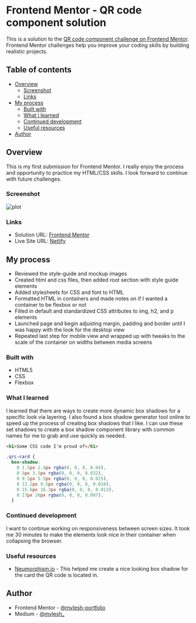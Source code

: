 # Frontend Mentor - QR code component solution

This is a solution to the [QR code component challenge on Frontend Mentor](https://www.frontendmentor.io/challenges/qr-code-component-iux_sIO_H). Frontend Mentor challenges help you improve your coding skills by building realistic projects. 

## Table of contents

- [Overview](#overview)
  - [Screenshot](#screenshot)
  - [Links](#links)
- [My process](#my-process)
  - [Built with](#built-with)
  - [What I learned](#what-i-learned)
  - [Continued development](#continued-development)
  - [Useful resources](#useful-resources)
- [Author](#author)

## Overview

This is my first submission for Frontend Mentor. I really enjoy the process and opportunity to practice my HTML/CSS skills. I look forward to continue with future challenges.

### Screenshot

![plot](../qr-code/images/screenshot-qr-code.png)

### Links

- Solution URL: [Frontend Mentor](https://www.frontendmentor.io/solutions/qr-code-component-using-html-and-css-f-ywIRutPu) 
- Live Site URL: [Netlify](https://qrcode-challenge-1.netlify.app/) 

## My process

- Reviewed the style-guide and mockup images
- Created html and css files, then added root section with style guide elements
- Added stylesheets for CSS and font to HTML
- Formatted HTML in containers and made notes on if I wanted a container to be flexbox or not
- Filled in default and standardized CSS attributes to img, h2, and p elements
- Launched page and begin adjusting margin, padding and border until I was happy with the look for the desktop view
- Repeated last step for mobile view and wrapped up with tweaks to the scale of the container on widths between media screens

### Built with

- HTML5
- CSS 
- Flexbox

### What I learned

I learned that there are ways to create more dynamic box shadows for a specific look via layering. I also found a box shadow generator tool online to speed up the process of creating box shadows that I like. I can use these set shadows to create a box shadow component library with common names for me to grab and use quickly as needed.

```html
<h1>Some CSS code I'm proud of</h1>
```
```css
.qrc-card {
  box-shadow: 
    0 1.5px 2.4px rgba(0, 0, 0, 0.04),
    0 5px 3.5px rgba(0, 0, 0, 0.032),
    0 9.5px 5.5px rgba(0, 0, 0, 0.025),
    0 13.2px 9.5px rgba(0, 0, 0, 0.018),
    0 15.6px 16.3px rgba(0, 0, 0, 0.013),
    0 17px 26px rgba(0, 0, 0, 0.007);
  }
```

### Continued development

I want to continue working on responsiveness between screen sizes. It took me 30 minutes to make the elements look nice in their container when collapsing the browser.

### Useful resources

- [Neumorphism.io](https://neumorphism.io/) - This helped me create a nice looking box shadow for the card the QR code is located in.
## Author

- Frontend Mentor - [@mylesh-portfolio](https://www.frontendmentor.io/profile/myles-portfolio)
- Medium - [@mylesh_](https://medium.com/@mylesh_)

